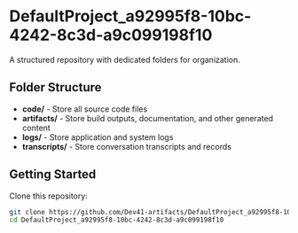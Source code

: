 # DefaultProject_a92995f8-10bc-4242-8c3d-a9c099198f10
A structured repository with dedicated folders for organization.

## Folder Structure

- **code/** - Store all source code files
- **artifacts/** - Store build outputs, documentation, and other generated content
- **logs/** - Store application and system logs
- **transcripts/** - Store conversation transcripts and records

## Getting Started

Clone this repository:
```bash
git clone https://github.com/Dev41-artifacts/DefaultProject_a92995f8-10bc-4242-8c3d-a9c099198f10
cd DefaultProject_a92995f8-10bc-4242-8c3d-a9c099198f10
```
